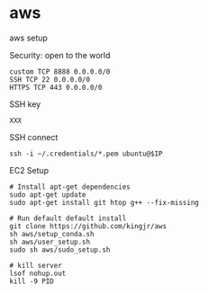 # aws
aws setup

Security: open to the world

```
custom TCP 8888 0.0.0.0/0
SSH TCP 22 0.0.0.0/0
HTTPS TCP 443 0.0.0.0/0
```

SSH key

```
XXX
```

SSH connect
```
ssh -i ~/.credentials/*.pem ubuntu@$IP
```

EC2 Setup

```
# Install apt-get dependencies
sudo apt-get update
sudo apt-get install git htop g++ --fix-missing

# Run default default install
git clone https://github.com/kingjr/aws
sh aws/setup_conda.sh
sh aws/user_setup.sh
sudo sh aws/sudo_setup.sh

# kill server
lsof nohup.out
kill -9 PID
```
